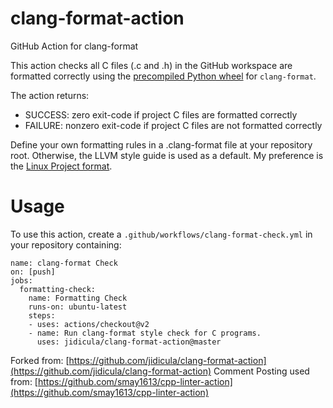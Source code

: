 # clang-format-action
GitHub Action for clang-format

This action checks all C files (.c and .h) in the GitHub workspace are formatted correctly using the [precompiled Python wheel](https://pypi.org/project/clang-format/) for `clang-format`.

The action returns:

* SUCCESS: zero exit-code if project C files are formatted correctly
* FAILURE: nonzero exit-code if project C files are not formatted correctly

Define your own formatting rules in a .clang-format file at your repository root. Otherwise, the LLVM style guide is used as a default. My preference is the [Linux Project format](https://github.com/torvalds/linux/blob/master/.clang-format).

# Usage

To use this action, create a `.github/workflows/clang-format-check.yml` in your repository containing:

```
name: clang-format Check
on: [push]
jobs:
  formatting-check:
    name: Formatting Check
    runs-on: ubuntu-latest
    steps:
    - uses: actions/checkout@v2
    - name: Run clang-format style check for C programs.
      uses: jidicula/clang-format-action@master
```

Forked from: [https://github.com/jidicula/clang-format-action](https://github.com/jidicula/clang-format-action)
Comment Posting used from: [https://github.com/smay1613/cpp-linter-action](https://github.com/smay1613/cpp-linter-action)
